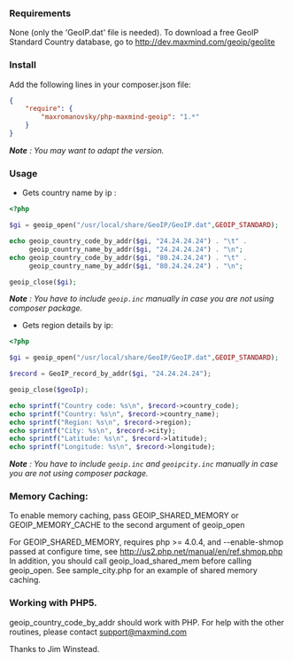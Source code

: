 ### Requirements

None (only the 'GeoIP.dat' file is needed).  To download a free GeoIP Standard Country
database, go to
http://dev.maxmind.com/geoip/geolite

### Install

Add the following lines in your composer.json file:

```json
{
    "require": {
        "maxromanovsky/php-maxmind-geoip": "1.*"
    }
}
```

_**Note** : You may want to adapt the version._

### Usage

* Gets country name by ip :

```php
<?php 

$gi = geoip_open("/usr/local/share/GeoIP/GeoIP.dat",GEOIP_STANDARD);

echo geoip_country_code_by_addr($gi, "24.24.24.24") . "\t" .
     geoip_country_name_by_addr($gi, "24.24.24.24") . "\n";
echo geoip_country_code_by_addr($gi, "80.24.24.24") . "\t" .
     geoip_country_name_by_addr($gi, "80.24.24.24") . "\n";

geoip_close($gi);
```

_**Note** : You have to include `geoip.inc` manually in case you are not using composer package._

* Gets region details by ip:

```php
<?php

$gi = geoip_open("/usr/local/share/GeoIP/GeoIP.dat",GEOIP_STANDARD);

$record = GeoIP_record_by_addr($gi, "24.24.24.24");

geoip_close($geoIp);

echo sprintf("Country code: %s\n", $record->country_code);
echo sprintf("Country: %s\n", $record->country_name);
echo sprintf("Region: %s\n", $record->region);
echo sprintf("City: %s\n", $record->city);
echo sprintf("Latitude: %s\n", $record->latitude);
echo sprintf("Longitude: %s\n", $record->longitude);
```

_**Note** : You have to include `geoip.inc` and `geoipcity.inc` manually in case you are not using composer package._

### Memory Caching:

To enable memory caching, pass GEOIP_SHARED_MEMORY or
GEOIP_MEMORY_CACHE to the second argument of geoip_open

For GEOIP_SHARED_MEMORY, requires php >= 4.0.4,
and --enable-shmop passed at configure time, see
http://us2.php.net/manual/en/ref.shmop.php
In addition, you should call geoip_load_shared_mem
before calling geoip_open.  See sample_city.php for an
example of shared memory caching.

### Working with PHP5.
geoip_country_code_by_addr should work
with PHP.  For help with the other
routines, please contact support@maxmind.com

Thanks to Jim Winstead.
